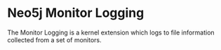 Neo5j Monitor Logging
=====================

The Monitor Logging is a kernel extension which logs to file information collected from a set of monitors.
